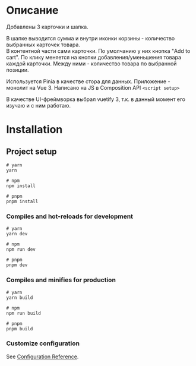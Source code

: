 # Описание

Добавлены 3 карточки и шапка.

В шапке выводится сумма и внутри иконки корзины - количество выбранных карточек товара.  
В контентной части сами карточки. По умолчанию у них кнопка "Add to cart". По клику меняется на кнопки добавления/уменьшения товара каждой карточки.
Между ними - количество товара по выбранной позиции.

Используется Pinia в качестве стора для данных. Приложение - монолит на Vue 3. Написано на JS в Composition API ```<script setup>```

В качестве UI-фреймворка выбрал vuetify 3, т.к. в данный момент его изучаю и с ним работаю.


# Installation

## Project setup

```
# yarn
yarn

# npm
npm install

# pnpm
pnpm install
```

### Compiles and hot-reloads for development

```
# yarn
yarn dev

# npm
npm run dev

# pnpm
pnpm dev
```

### Compiles and minifies for production

```
# yarn
yarn build

# npm
npm run build

# pnpm
pnpm build
```

### Customize configuration

See [Configuration Reference](https://vitejs.dev/config/).
